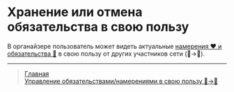 # Хранение или отмена обязательства в свою пользу

В органайзере пользователь может видеть актуальные [намерения ❤️ и обязательства 🤝](../glossary/glossary.md) в свою пользу от других участников сети (👥->👤).

---
> [Главная](../index.md)   
> [Управление обязательствами/намерениями в свою пользу 👥->👤](../actions/show_int_obl_for_me.md)
